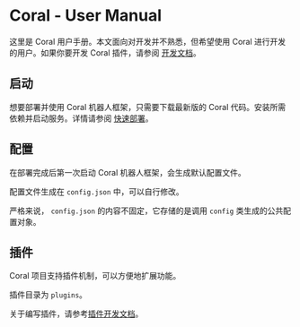 # Coral - User Manual

这里是 Coral 用户手册。本文面向对开发并不熟悉，但希望使用 Coral 进行开发的用户。如果你要开发 Coral 插件，请参阅 [开发文档](DevManual.md)。

## 启动

想要部署并使用 Coral 机器人框架，只需要下载最新版的 Coral 代码。安装所需依赖并启动服务。详情请参阅 [快速部署](QuickStart.md)。

## 配置

在部署完成后第一次启动 Coral 机器人框架，会生成默认配置文件。

配置文件生成在 `config.json` 中，可以自行修改。

严格来说， `config.json` 的内容不固定，它存储的是调用 `config` 类生成的公共配置对象。 

## 插件

Coral 项目支持插件机制，可以方便地扩展功能。

插件目录为 `plugins`。

关于编写插件，请参考[插件开发文档](PluginDev.md)。
